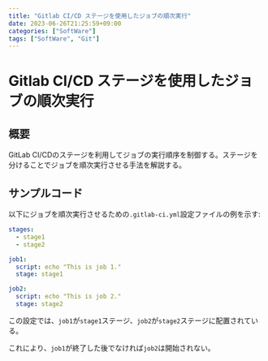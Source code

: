 ```yaml
---
title: "Gitlab CI/CD ステージを使用したジョブの順次実行"
date: 2023-06-26T21:25:59+09:00
categories: ["SoftWare"]
tags: ["SoftWare", "Git"]
---
```

# Gitlab CI/CD ステージを使用したジョブの順次実行

## 概要

GitLab CI/CDのステージを利用してジョブの実行順序を制御する。ステージを分けることでジョブを順次実行させる手法を解説する。

## サンプルコード

以下にジョブを順次実行させるための`.gitlab-ci.yml`設定ファイルの例を示す:

```yaml
stages:
  - stage1
  - stage2

job1:
  script: echo "This is job 1."
  stage: stage1

job2:
  script: echo "This is job 2."
  stage: stage2
```

この設定では、`job1`が`stage1`ステージ、`job2`が`stage2`ステージに配置されている。

これにより、`job1`が終了した後でなければ`job2`は開始されない。